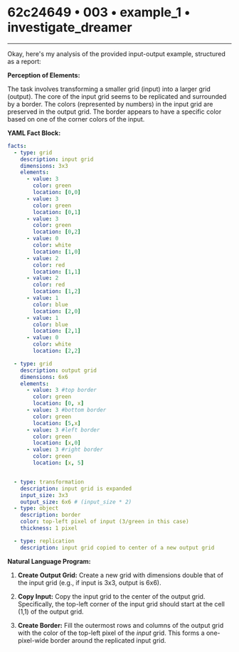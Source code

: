 # 62c24649 • 003 • example_1 • investigate_dreamer

---
Okay, here's my analysis of the provided input-output example, structured as a report:

**Perception of Elements:**

The task involves transforming a smaller grid (input) into a larger grid (output). The core of the input grid seems to be replicated and surrounded by a border. The colors (represented by numbers) in the input grid are preserved in the output grid. The border appears to have a specific color based on one of the corner colors of the input.

**YAML Fact Block:**



```yaml
facts:
  - type: grid
    description: input grid
    dimensions: 3x3
    elements:
      - value: 3
        color: green
        location: [0,0]
      - value: 3
        color: green
        location: [0,1]
      - value: 3
        color: green
        location: [0,2]
      - value: 0
        color: white
        location: [1,0]
      - value: 2
        color: red
        location: [1,1]
      - value: 2
        color: red
        location: [1,2]
      - value: 1
        color: blue
        location: [2,0]
      - value: 1
        color: blue
        location: [2,1]
      - value: 0
        color: white
        location: [2,2]

  - type: grid
    description: output grid
    dimensions: 6x6
    elements:
      - value: 3 #top border
        color: green
        location: [0, x]
      - value: 3 #bottom border
        color: green
        location: [5,x]
      - value: 3 #left border
        color: green
        location: [x,0]
      - value: 3 #right border
        color: green
        location: [x, 5]


  - type: transformation
    description: input grid is expanded
    input_size: 3x3
    output_size: 6x6 # (input_size * 2)
  - type: object
    description: border
    color: top-left pixel of input (3/green in this case)
    thickness: 1 pixel

  - type: replication
    description: input grid copied to center of a new output grid
```



**Natural Language Program:**

1.  **Create Output Grid:** Create a new grid with dimensions double that of the input grid (e.g., if input is 3x3, output is 6x6).

2.  **Copy Input:** Copy the input grid to the center of the output grid. Specifically, the top-left corner of the input grid should start at the cell (1,1) of the output grid.

3.  **Create Border:** Fill the outermost rows and columns of the output grid with the color of the top-left pixel of the *input* grid. This forms a one-pixel-wide border around the replicated input grid.

